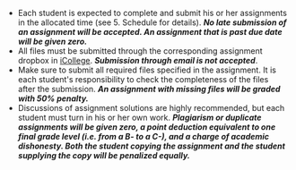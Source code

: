 + Each student is expected to complete and submit his or her assignments in the allocated time (see 5. Schedule for details). ***No late submission of an assignment will be accepted. An assignment that is past due date will be given zero.***
+ All files must be submitted through the corresponding assignment dropbox in [iCollege](icollege.gsu.edu). ***Submission through email is not accepted***. 
+ Make sure to submit all required files specified in the assignment. It is each student's responsibility to check the completeness of the files after the submission. ***An assignment with missing files will be graded with 50% penalty.***
+ Discussions of assignment solutions are highly recommended, but each student must turn in his or her own work. ***Plagiarism or duplicate  assignments will be given zero, a point deduction equivalent to one final grade level (i.e. from a B- to a C-), and a charge of academic dishonesty.  Both the student copying the assignment and the student supplying the copy will be penalized equally.***
